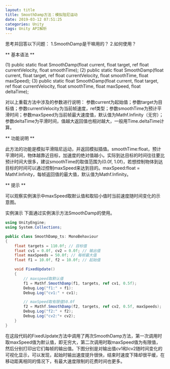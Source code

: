 ```yaml
---
layout: title
title: SmoothDamp方法：模拟阻尼运动
date: 2019-03-12 07:51:25
categories: Unity
tags: Unity API解析
---
```

思考并回答以下问题：
1.SmoothDamp是干嘛用的？
2.如何使用？


<!--more-->

** 基本语法 **

(1) public static float SmoothDamp(float current, float target, ref float currentVelocity, float smoothTime);
(2) public static float SmoothDamp(float current, float target, ref float currentVelocity, float smoothTime, float maxSpeed);
(3) public static float SmoothDamp(float current, float target, ref float currentVelocity, float smoothTime, float maxSpeed, float deltaTime);

对以上重载方法中涉及的参数进行说明：
参数current为起始值；参数target为目标值；参数currentVelocity为当前帧速度，ref类型；参数smoothTime为预计平滑时间；参数maxSpeed为当前帧最大速度值，默认值为Mathf.Infinity（无穷）；参数deltaTime为平滑时间，值越大返回值也相对越大，一般用Time.deltaTime计算。

** 功能说明 **

此方法的功能是模拟平滑阻尼运动，并返回模拟插值。smoothTime:float，预计平滑时间，物体越靠近目标，加速度的绝对值越小。实际到达目标的时间往往要比预计时间大很多，建议smoothTime的取值范围为(0.0f, 1.0f)，若想控制物体到达目标的时间可以通过控制maxSpeed来达到目的。maxSpeed:float = Mathf.Infinity，每帧返回值的最大值，默认值为Mathf.Infinity。

** 提示 **

可以观察实例演示中maxSpeed取默认值和取较小值时当前速度随时间变化的示意图。

实例演示 下面通过实例演示方法SmoothDamp的使用。

```cs
using UnityEngine;
using System.Collections;

public class SmoothDamp_ts: MonoBehaviour
{
    float targets = 110.0f; // 目标值
    float cv1 = 0.0f, cv2 = 0.0f; // 输出值
    float maxSpeeds = 50.0f; // 每帧最大值
    float f1 = 10.0f, f2 = 10.0f; // 起始值

    void FixedUpdate()
    {
        // maxspeed取默认值
        f1 = Mathf.SmoothDamp(f1, targets, ref cv1, 0.5f);
        Debug.Log("f1:" + f1):
        Debug.Log("cv1:" + cv1);

        // maxSpeed取有限值50.0f
        f2 = Mathf.SmoothDamp(f2, targets, ref cv2, 0.5f, maxSpeeds);
        Debug.Log("f2:" + f2);
        Debug.Log("cv2:"+ cv2);
    }
}
```

在这段代码的FixedUpdate方法中调用了两次SmoothDamp方法，第一次调用时取maxSpeed值为默认值，即无穷大，第二次调用时取maxSpeed值为有限值，然后分别打印出它们每帧的输出值。下图分别是对输出值cv1和lcv2随时间变化的可视化显示，可以发现，起始时输出速度提升很快，结束时速度下降却很平缓，在移动距离相同的情况下，有最大速度限制的花费时间也更多。